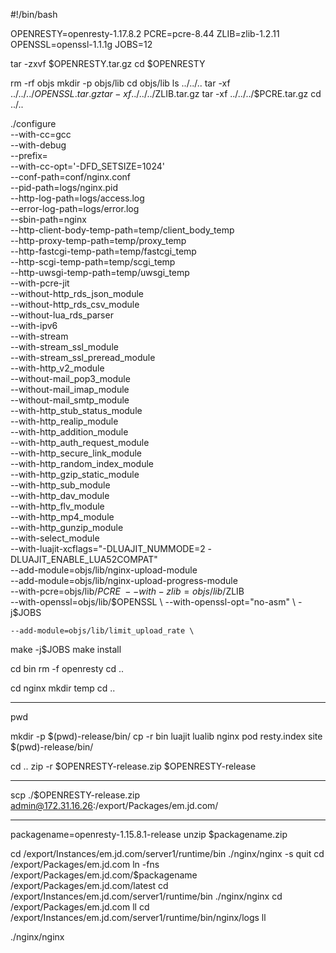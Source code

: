 #!/bin/bash

OPENRESTY=openresty-1.17.8.2
PCRE=pcre-8.44
ZLIB=zlib-1.2.11
OPENSSL=openssl-1.1.1g
JOBS=12

tar -zxvf $OPENRESTY.tar.gz
cd $OPENRESTY

rm -rf objs
mkdir -p objs/lib
cd objs/lib
ls ../../..
tar -xf ../../../$OPENSSL.tar.gz
tar -xf ../../../$ZLIB.tar.gz
tar -xf ../../../$PCRE.tar.gz
cd ../..

./configure \
    --with-cc=gcc \
    --with-debug \
    --prefix= \
    --with-cc-opt='-DFD_SETSIZE=1024' \
    --conf-path=conf/nginx.conf \
    --pid-path=logs/nginx.pid \
    --http-log-path=logs/access.log \
    --error-log-path=logs/error.log \
    --sbin-path=nginx \
    --http-client-body-temp-path=temp/client_body_temp \
    --http-proxy-temp-path=temp/proxy_temp \
    --http-fastcgi-temp-path=temp/fastcgi_temp \
    --http-scgi-temp-path=temp/scgi_temp \
    --http-uwsgi-temp-path=temp/uwsgi_temp \
    --with-pcre-jit \
    --without-http_rds_json_module \
    --without-http_rds_csv_module \
    --without-lua_rds_parser \
    --with-ipv6 \
    --with-stream \
    --with-stream_ssl_module \
    --with-stream_ssl_preread_module \
    --with-http_v2_module \
    --without-mail_pop3_module \
    --without-mail_imap_module \
    --without-mail_smtp_module \
    --with-http_stub_status_module \
    --with-http_realip_module \
    --with-http_addition_module \
    --with-http_auth_request_module \
    --with-http_secure_link_module \
    --with-http_random_index_module \
    --with-http_gzip_static_module \
    --with-http_sub_module \
    --with-http_dav_module \
    --with-http_flv_module \
    --with-http_mp4_module \
    --with-http_gunzip_module \
    --with-select_module \
    --with-luajit-xcflags="-DLUAJIT_NUMMODE=2 -DLUAJIT_ENABLE_LUA52COMPAT" \
    --add-module=objs/lib/nginx-upload-module \
    --add-module=objs/lib/nginx-upload-progress-module \
    --with-pcre=objs/lib/$PCRE \
    --with-zlib=objs/lib/$ZLIB \
    --with-openssl=objs/lib/$OPENSSL \
    --with-openssl-opt="no-asm" \
    -j$JOBS

    --add-module=objs/lib/limit_upload_rate \

make -j$JOBS
make install

cd bin
rm -f openresty
cd ..

cd nginx
mkdir temp
cd ..

---

pwd

mkdir -p $(pwd)-release/bin/
cp -r bin luajit lualib nginx pod resty.index site $(pwd)-release/bin/

cd ..
zip -r $OPENRESTY-release.zip $OPENRESTY-release

---

scp ./$OPENRESTY-release.zip admin@172.31.16.26:/export/Packages/em.jd.com/

---

packagename=openresty-1.15.8.1-release
unzip $packagename.zip

cd /export/Instances/em.jd.com/server1/runtime/bin
./nginx/nginx -s quit
cd /export/Packages/em.jd.com
ln -fns /export/Packages/em.jd.com/$packagename /export/Packages/em.jd.com/latest
cd /export/Instances/em.jd.com/server1/runtime/bin
./nginx/nginx
cd /export/Packages/em.jd.com
ll
cd /export/Instances/em.jd.com/server1/runtime/bin/nginx/logs
ll

./nginx/nginx
